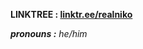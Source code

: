 <p><strong>LINKTREE : <a href="https://linktr.ee/realniko">linktr.ee/realniko</a></strong></p>
<p><strong><em>pronouns :</em></strong><em> he/him</em></p>
<p><strong><img src="https://github-readme-stats.vercel.app/api?username=NikoNiyazi&amp;count_private=true&amp;show_icons=true&amp;theme=chartreuse-dark" alt="" /></strong><strong><img src="https://github-readme-stats.vercel.app/api/top-langs/?username=NikoNiyazi&amp;theme=chartreuse-dark&amp;layout=compact" alt="" /></strong></p>

